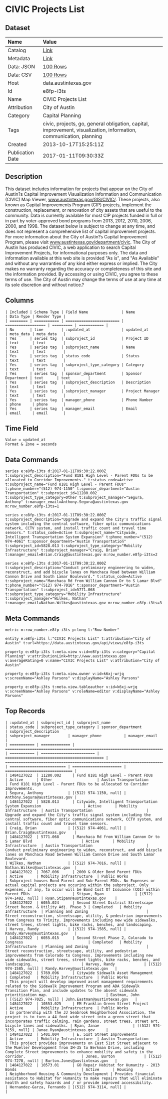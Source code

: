 # CIVIC Projects List

## Dataset

| Name | Value |
| :--- | :---- |
| Catalog | [Link](https://catalog.data.gov/dataset/civic-projects-list) |
| Metadata | [Link](https://data.austintexas.gov/api/views/e8fp-i3ts) |
| Data: JSON | [100 Rows](https://data.austintexas.gov/api/views/e8fp-i3ts/rows.json?max_rows=100) |
| Data: CSV | [100 Rows](https://data.austintexas.gov/api/views/e8fp-i3ts/rows.csv?max_rows=100) |
| Host | data.austintexas.gov |
| Id | e8fp-i3ts |
| Name | CIVIC Projects List |
| Attribution | City of Austin |
| Category | Capital Planning |
| Tags | civic, projects, go, general obligation, capital, improvement, visualization, information, communication, planning |
| Created | 2013-10-17T15:25:11Z |
| Publication Date | 2017-01-11T09:30:33Z |

## Description

This dataset includes information for projects that appear on the City of Austin?s Capital Improvement Visualization Information and Communication (CIVIC) Map Viewer, www.austintexas.gov/GIS/CIVIC/.  These projects, also known as Capital Improvements Program (CIP) projects, implement the construction, replacement, or renovation of city assets that are useful to the community. Data is currently available for most CIP projects funded in full or in part by voter-approved bond programs from 2013, 2012, 2010, 2006, 2000, and 1998.   The dataset below is subject to change at any time, and does not represent a comprehensive list of capital improvement projects. For more information about the City of Austin?s Capital Improvement Program, please visit www.austintexas.gov/department/civic. The City of Austin has produced CIVIC, a web application to search Capital Improvement Projects, for informational purposes only. The data and information available at this web site is provided "As is", and "As Available" and without any warranties of any kind either express or implied. The City makes no warranty regarding the accuracy or completeness of this site and the information provided. By accessing or using CIVIC, you agree to these terms of use. The City of Austin may change the terms of use at any time at its sole discretion and without notice.?

## Columns

```ls
| Included | Schema Type | Field Name               | Name               | Data Type | Render Type |
| ======== | =========== | ======================== | ================== | ========= | =========== |
| No       | time        | :updated_at              | updated_at         | meta_data | meta_data   |
| Yes      | series tag  | subproject_id            | Project ID         | text      | text        |
| Yes      | series tag  | subproject_name          | Name               | text      | text        |
| Yes      | series tag  | status_code              | Status             | text      | text        |
| Yes      | series tag  | subproject_type_category | Category           | text      | text        |
| Yes      | series tag  | sponsor_department       | Sponsor Department | text      | text        |
| Yes      | series tag  | subproject_description   | Description        | text      | text        |
| Yes      | series tag  | subproject_manager       | Project Manager    | text      | text        |
| Yes      | series tag  | manager_phone            | Phone Number       | phone     | phone       |
| Yes      | series tag  | manager_email            | Email              | email     | email       |
```

## Time Field

```ls
Value = updated_at
Format & Zone = seconds
```

## Data Commands

```ls
series e:e8fp-i3ts d:2017-01-11T09:30:22.000Z t:subproject_description="Fund 8181 High Level - Parent FDUs to be allocated to Corridor Improvements." t:status_code=Active t:subproject_name="Fund 8181 High Level - Parent FDUs" t:phone_number="(512) 974-1150" t:sponsor_department="Austin Transportation" t:subproject_id=11280.002 t:subproject_type_category=Other t:subproject_manager="Segura, Anthony" t:manager_email=Anthony.Segura@austintexas.gov m:row_number.e8fp-i3ts=1

series e:e8fp-i3ts d:2017-01-11T09:30:22.000Z t:subproject_description="Upgrade and expand the City's traffic signal system including the central software, fiber optic communications network, CCTV system, and install traffic count and travel time sensors." t:status_code=Active t:subproject_name="Citywide, Intelligent Transportation System Expansion" t:phone_number="(512) 974-4061" t:sponsor_department="Austin Transportation" t:subproject_id=5828.013 t:subproject_type_category="Mobility Infrastructure" t:subproject_manager="Craig, Brian" t:manager_email=Brian.Craig@austintexas.gov m:row_number.e8fp-i3ts=2

series e:e8fp-i3ts d:2017-01-11T09:30:22.000Z t:subproject_description="Conduct preliminary engineering to widen, reconstruct, and add bicycle lanes on Manchaca Road between William Cannon Drive and South Lamar Boulevard." t:status_code=Active t:subproject_name="Manchaca Rd from William Cannon Dr to S Lamar Blvd" t:phone_number="(512) 974-7016" t:sponsor_department="Austin Transportation" t:subproject_id=5771.068 t:subproject_type_category="Mobility Infrastructure" t:subproject_manager="Wilkes, Nathan" t:manager_email=Nathan.Wilkes@austintexas.gov m:row_number.e8fp-i3ts=3
```

## Meta Commands

```ls
metric m:row_number.e8fp-i3ts p:long l:"Row Number"

entity e:e8fp-i3ts l:"CIVIC Projects List" t:attribution="City of Austin" t:url=https://data.austintexas.gov/api/views/e8fp-i3ts

property e:e8fp-i3ts t:meta.view v:id=e8fp-i3ts v:category="Capital Planning" v:attributionLink=http://www.austintexas.gov v:averageRating=0 v:name="CIVIC Projects List" v:attribution="City of Austin"

property e:e8fp-i3ts t:meta.view.owner v:id=k6xj-wrjq v:screenName="Ashley Parsons" v:displayName="Ashley Parsons"

property e:e8fp-i3ts t:meta.view.tableauthor v:id=k6xj-wrjq v:screenName="Ashley Parsons" v:roleName=editor v:displayName="Ashley Parsons"
```

## Top Records

```ls
| :updated_at | subproject_id | subproject_name                                                         | status_code | subproject_type_category | sponsor_department                           | subproject_description                                                                                                                                                                                                                 | subproject_manager        | manager_phone          | manager_email                  | 
| =========== | ============= | ======================================================================= | =========== | ======================== | ============================================ | ====================================================================================================================================================================================================================================== | ========================= | ====================== | ============================== | 
| 1484127022  | 11280.002     | Fund 8181 High Level - Parent FDUs                                      | Active      | Other                    | Austin Transportation                        | Fund 8181 High Level - Parent FDUs to be allocated to Corridor Improvements.                                                                                                                                                           | Segura, Anthony           | [(512) 974-1150, null] | Anthony.Segura@austintexas.gov | 
| 1484127022  | 5828.013      | Citywide, Intelligent Transportation System Expansion                   | Active      | Mobility Infrastructure  | Austin Transportation                        | Upgrade and expand the City's traffic signal system including the central software, fiber optic communications network, CCTV system, and install traffic count and travel time sensors.                                                | Craig, Brian              | [(512) 974-4061, null] | Brian.Craig@austintexas.gov    | 
| 1484127022  | 5771.068      | Manchaca Rd from William Cannon Dr to S Lamar Blvd                      | Active      | Mobility Infrastructure  | Austin Transportation                        | Conduct preliminary engineering to widen, reconstruct, and add bicycle lanes on Manchaca Road between William Cannon Drive and South Lamar Boulevard.                                                                                  | Wilkes, Nathan            | [(512) 974-7016, null] | Nathan.Wilkes@austintexas.gov  | 
| 1484127022  | 7067.006      | 2000 & Older Bond Parent FDUs                                           | Active      | Mobility Infrastructure  | Public Works                                 | Subproject houses Bond Parent and Sub-Parent FDUs. No Expenses or actual capital projects are occuring within the subproject. Only expenses, if any, to occur will be Bond Cost Of Issuance (COI) within Parent FDUs                   | Stipan, Ryan              | [(512) 974-1482, null] | Ryan.Stipan@austintexas.gov    | 
| 1484127022  | 6055.024      | Second Street District Streetscape Street Recon. & Utility Adj. Phase 3 | Completed   | Mobility Infrastructure  | Planning and Zoning                          | Street reconstruction, streetscape, utility, & pedestrian improvements from Congress to Trinity. Improvements including new wide sidewalks, street trees, street lights, bike racks, benches, and landscaping.                         | Harvey, Randy             | [(512) 974-1585, null] | Randy.Harvey@austintexas.gov   | 
| 1484127022  | 6055.015      | Second Street Phase 2, Colorado to Congress                             | Completed   | Mobility Infrastructure  | Planning and Zoning                          | Street reconstruction, streetscape, utility, and pedestrian improvements from Colorado to Congress. Improvements including new wide sidewalks, street trees, street lights, bike racks, benches, and landscaping.                      | Harvey, Randy             | [(512) 974-1585, null] | Randy.Harvey@austintexas.gov   | 
| 1484127022  | 5769.096      | Citywide Sidewalk Asset Management                                      | Completed   | Mobility Infrastructure  | Public Works                                 | This project will develop improved asset management requirements related to the Sidewalk Improvement Program and ADA Sidewalk Transition Plan, and include updates to the absent sidewalk prioritization map.                          | Eastman, John             | [(512) 974-7025, null] | John.Eastman@austintexas.gov   | 
| 1484127022  | 10553.025     | EM Franklin Green Street Project                                        | Active      | Mobility Infrastructure  | Public Works                                 | In partnership with the JJ Seabrook Neighborhood Association, the project is to turn a 44 foot wide street into a green street that incorporates traffic calming, rain gardens, street trees, street art, bicycle lanes and sidewalks. | Ryan, Janae               | [(512) 974-3159, null] | Janae.Ryan@austintexas.gov     | 
| 1484127022  | 5401.004      | E. 51st Street Improvements                                             | Active      | Mobility Infrastructure  | Austin Transportation                        | This project provides improvements on East 51st Street adjacent to the Mueller Development from IH-35 to Berkman Drive, including Complete Street improvements to enhance mobility and safety in the corridor.                         | Jones, Burton             | [(512) 974-7278, null] | Burton.Jones@austintexas.gov   | 
| 1484127022  | 10573.01      | GO Repair Habitat for Humanity - 2013 Bonds                             | Active      | Housing                  | Neighborhood Housing & Community Development | Provides financial assistance to Habitat for Humanity to make repairs that will eliminate health and safety hazards and / or provide improved accessibility.                                                                           | Hernandez-Garza, Fernando | [(512) 974-3114, null] |                                | 
```